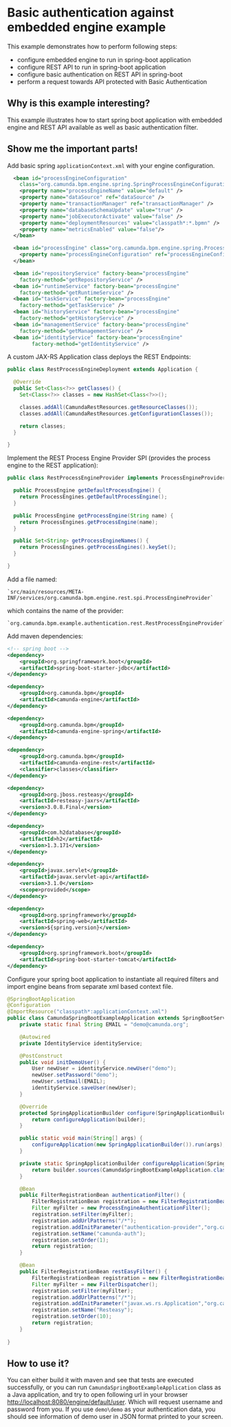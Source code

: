 Basic authentication against embedded engine example
======================================================
This example demonstrates how to perform following steps:

* configure embedded engine to run in spring-boot application 
* configure REST API to run in spring-boot application 
* configure basic authentication on REST API in spring-boot
* perform a request towards API protected with Basic Authentication

## Why is this example interesting?

This example illustrates how to start spring boot application with embedded engine and REST API
available as well as basic authentication filter.

## Show me the important parts!

Add basic spring `applicationContext.xml` with your engine configuration.

```xml
  <bean id="processEngineConfiguration"
    class="org.camunda.bpm.engine.spring.SpringProcessEngineConfiguration">
    <property name="processEngineName" value="default" />
    <property name="dataSource" ref="dataSource" />
    <property name="transactionManager" ref="transactionManager" />
    <property name="databaseSchemaUpdate" value="true" />
    <property name="jobExecutorActivate" value="false" />
    <property name="deploymentResources" value="classpath*:*.bpmn" />
    <property name="metricsEnabled" value="false"/>
  </bean>

  <bean id="processEngine" class="org.camunda.bpm.engine.spring.ProcessEngineFactoryBean">
    <property name="processEngineConfiguration" ref="processEngineConfiguration" />
  </bean>

  <bean id="repositoryService" factory-bean="processEngine"
    factory-method="getRepositoryService" />
  <bean id="runtimeService" factory-bean="processEngine"
    factory-method="getRuntimeService" />
  <bean id="taskService" factory-bean="processEngine"
    factory-method="getTaskService" />
  <bean id="historyService" factory-bean="processEngine"
    factory-method="getHistoryService" />
  <bean id="managementService" factory-bean="processEngine"
    factory-method="getManagementService" />
  <bean id="identityService" factory-bean="processEngine"
        factory-method="getIdentityService" />
```

A custom JAX-RS Application class deploys the REST Endpoints:

```java
public class RestProcessEngineDeployment extends Application {

  @Override
  public Set<Class<?>> getClasses() {
    Set<Class<?>> classes = new HashSet<Class<?>>();

    classes.addAll(CamundaRestResources.getResourceClasses());
    classes.addAll(CamundaRestResources.getConfigurationClasses());

    return classes;
  }

}
```

Implement the REST Process Engine Provider SPI (provides the process engine to the REST application):

```java
public class RestProcessEngineProvider implements ProcessEngineProvider {

  public ProcessEngine getDefaultProcessEngine() {
    return ProcessEngines.getDefaultProcessEngine();
  }

  public ProcessEngine getProcessEngine(String name) {
    return ProcessEngines.getProcessEngine(name);
  }

  public Set<String> getProcessEngineNames() {
    return ProcessEngines.getProcessEngines().keySet();
  }

}
```

Add a file named:

    `src/main/resources/META-INF/services/org.camunda.bpm.engine.rest.spi.ProcessEngineProvider`
which contains the name of the provider:

    `org.camunda.bpm.example.authentication.rest.RestProcessEngineProvider`
    
Add maven dependencies: 
```xml
<!-- spring boot -->
<dependency>
    <groupId>org.springframework.boot</groupId>
    <artifactId>spring-boot-starter-jdbc</artifactId>
</dependency>

<dependency>
    <groupId>org.camunda.bpm</groupId>
    <artifactId>camunda-engine</artifactId>
</dependency>

<dependency>
    <groupId>org.camunda.bpm</groupId>
    <artifactId>camunda-engine-spring</artifactId>
</dependency>

<dependency>
    <groupId>org.camunda.bpm</groupId>
    <artifactId>camunda-engine-rest</artifactId>
    <classifier>classes</classifier>
</dependency>

<dependency>
    <groupId>org.jboss.resteasy</groupId>
    <artifactId>resteasy-jaxrs</artifactId>
    <version>3.0.8.Final</version>
</dependency>

<dependency>
    <groupId>com.h2database</groupId>
    <artifactId>h2</artifactId>
    <version>1.3.171</version>
</dependency>

<dependency>
    <groupId>javax.servlet</groupId>
    <artifactId>javax.servlet-api</artifactId>
    <version>3.1.0</version>
    <scope>provided</scope>
</dependency>

<dependency>
    <groupId>org.springframework</groupId>
    <artifactId>spring-web</artifactId>
    <version>${spring.version}</version>
</dependency>

<dependency>
    <groupId>org.springframework.boot</groupId>
    <artifactId>spring-boot-starter-tomcat</artifactId>
</dependency>
```

Configure your spring boot application to instantiate all required filters and import engine 
beans from separate xml based context file.

```java
@SpringBootApplication
@Configuration
@ImportResource("classpath*:applicationContext.xml")
public class CamundaSpringBootExampleApplication extends SpringBootServletInitializer {
	private static final String EMAIL = "demo@camunda.org";

	@Autowired
	private IdentityService identityService;

	@PostConstruct
	public void initDemoUser() {
		User newUser = identityService.newUser("demo");
		newUser.setPassword("demo");
		newUser.setEmail(EMAIL);
		identityService.saveUser(newUser);
	}

	@Override
	protected SpringApplicationBuilder configure(SpringApplicationBuilder builder) {
		return configureApplication(builder);
	}

	public static void main(String[] args) {
		configureApplication(new SpringApplicationBuilder()).run(args);
	}

	private static SpringApplicationBuilder configureApplication(SpringApplicationBuilder builder) {
		return builder.sources(CamundaSpringBootExampleApplication.class).bannerMode(Banner.Mode.OFF);
	}

	@Bean
	public FilterRegistrationBean authenticationFilter() {
		FilterRegistrationBean registration = new FilterRegistrationBean();
		Filter myFilter = new ProcessEngineAuthenticationFilter();
		registration.setFilter(myFilter);
		registration.addUrlPatterns("/*");
		registration.addInitParameter("authentication-provider","org.camunda.bpm.engine.rest.security.auth.impl.HttpBasicAuthenticationProvider");
		registration.setName("camunda-auth");
		registration.setOrder(1);
		return registration;
	}

	@Bean
	public FilterRegistrationBean restEasyFilter() {
		FilterRegistrationBean registration = new FilterRegistrationBean();
		Filter myFilter = new FilterDispatcher();
		registration.setFilter(myFilter);
		registration.addUrlPatterns("/*");
		registration.addInitParameter("javax.ws.rs.Application","org.camunda.bpm.example.authentication.rest.RestProcessEngineDeployment");
		registration.setName("Resteasy");
		registration.setOrder(10);
		return registration;
	}
	
}
```
    
## How to use it?

You can either build it with maven and see that tests are executed successfully, or you
can run `CamundaSpringBootExampleApplication` class as a Java application, and try to open
following url in your browser [http://localhost:8080/engine/default/user][1]. Which will request
username and password from you. If you use `demo\demo` as your authentication data, you should
see information of demo user in JSON format printed to your screen. 

[1]:http://localhost:8080/engine/default/user